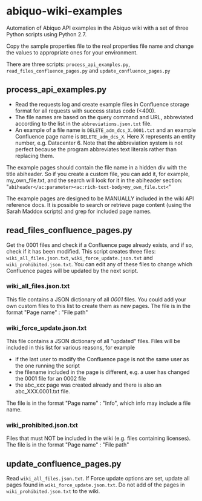 # abiquo-wiki-examples

Automation of Abiquo API examples in the Abiquo wiki with a set of three Python scripts using Python 2.7.

Copy the sample properties file to the real properties file name and change the values to appropriate ones for your environment.

There are three scripts: `process_api_examples.py`, `read_files_confluence_pages.py` and `update_confluence_pages.py`

## process_api_examples.py

  * Read the requests log and create example files in Confluence storage format for all requests with success status code (<400). 
  * The file names are based on the query command and URL, abbreviated according to the list in the `abbreviations.json.txt` file. 
   * An example of a file name is `DELETE_adm_dcs_X.0001.txt` and an example Confluence page name is `DELETE_adm_dcs_X`. Here X represents an entity number, e.g. Datacenter 6. Note that the abbreviation system is not perfect because the program abbreviates text literals rather than replacing them.

The example pages should contain the file name in a hidden div with the title abiheader. So if you create a custom file, you can add it, for example, my_own_file.txt, and the search will look for it in the abiheader section: 
"`abiheader</ac:parameter><ac:rich-text-body>my_own_file.txt<`"

The example pages are designed to be MANUALLY included in the wiki API reference docs. It is possible to search or retrieve page content (using the Sarah Maddox scripts) and grep for included page names.


## read_files_confluence_pages.py
Get the 0001 files and check if a Confluence page already exists, and if so, check if it has been modified. This script creates three files: `wiki_all_files.json.txt`, `wiki_force_update.json.txt` and `wiki_prohibited.json.txt`. You can edit any of these files to change which Confluence pages will be updated by the next script.  

### wiki_all_files.json.txt
This file contains a JSON dictionary of all *0001* files. You could add your own custom files to this list to create them as new pages. The file is in the format "Page name" : "File path"

### wiki_force_update.json.txt 
This file contains a JSON dictionary of all "updated" files. Files will be included in this list for various reasons, for example
  * if the last user to modify the Confluence page is not the same user as the one running the script
  * the filename included in the page is different, e.g. a user has changed the 0001 file for an 0002 file 
  * the abc_xxx page was created already and there is also an abc_XXX.0001.txt file.

The file is in the format "Page name" : "Info", which info may include a file name. 

### wiki_prohibited.json.txt
Files that must NOT be included in the wiki (e.g. files containing licenses). The file is in the format "Page name" : "File path"

## update_confluence_pages.py
Read `wiki_all_files.json.txt`. If Force update options are set, update all pages found in `wiki_force_update.json.txt`. Do not add of the pages in `wiki_prohibited.json.txt` to the wiki.  
